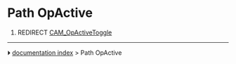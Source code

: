 # Path OpActive
1.  REDIRECT [CAM_OpActiveToggle](CAM_OpActiveToggle.md)



---
⏵ [documentation index](../README.md) > Path OpActive
